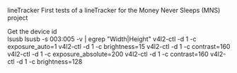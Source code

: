 lineTracker	
First tests of a lineTracker for the Money Never Sleeps (MNS) project 

Get the device id  
lsusb 
lsusb -s 003:005 -v | egrep "Width|Height"
v4l2-ctl -d 1 -c exposure_auto=1
v4l2-ctl -d 1 -c brightness=15
v4l2-ctl -d 1 -c contrast=160
v4l2-ctl -d 1 -c exposure_absolute=200
v4l2-ctl -d 1 -c contrast=160
v4l2-ctl -d 1 -c brightness=128

